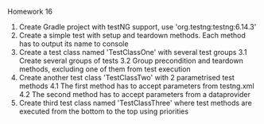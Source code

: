 Homework 16

1. Create Gradle project with testNG support, use 'org.testng:testng:6.14.3'
2. Create a simple test with setup and teardown methods. Each method has to output its name to console
3. Create a test class named 'TestClassOne' with several test groups
3.1 Create several groups of tests
3.2 Group precondition and teardown methods, excluding one of them from test execution
4. Create another test class 'TestClassTwo' with 2 parametrised test methods
4.1 The first method has to accept parameters from testng.xml
4.2 The second method has to accept parameters from a dataprovider
5. Create third test class named 'TestClassThree' where test methods are executed from the bottom to the top using priorities
